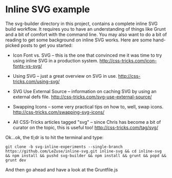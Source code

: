 # Inline SVG example

The svg-builder directory in this project, contains a complete inline SVG build workflow. It requires you to have an understanding of things like Grunt and a bit of comfort with the command line. You may also want to do a bit of reading to get some background on inline SVG works. Here are some hand-picked posts to get you started:

- Icon Font vs. SVG – this is the one that convinced me it was time to try using inline SVG in a production system.
http://css-tricks.com/icon-fonts-vs-svg/

- Using SVG – just a great overview on SVG in use.
http://css-tricks.com/using-svg/

- SVG Use External Source – information on caching SVG by using an external defs file.
http://css-tricks.com/svg-use-external-source/

- Swapping Icons – some very practical tips on how to, well, swap icons.
http://css-tricks.com/swapping-svg-icons/

- All CSS-Tricks articles tagged "svg" – since Chris has become a bit of curator on the topic, this is useful too!
http://css-tricks.com/tag/svg/

Ok…ok, the tl;dr is to hit the terminal and type:

```
git clone -b svg-inline-experiments --single-branch https://github.com/LeZuse/inline-svg.git inline-svg && cd inline-svg && npm install && pushd svg-builder && npm install && grunt && popd && grunt dev
```

And then go ahead and have a look at the Gruntfile.js

